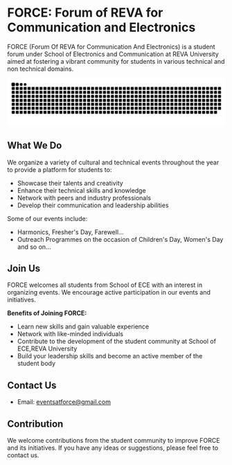 # FORCE: Forum of REVA for Communication and Electronics

FORCE (Forum Of REVA for Communication And Electronics) is a student forum under School of Electronics and Communication at REVA University aimed at fostering a vibrant community for students in various technical and non technical domains.

<picture>
  <source
    media="(prefers-color-scheme: dark)"
    srcset="https://raw.githubusercontent.com/platane/snk/output/github-contribution-grid-snake-dark.svg"
  />
  <source
    media="(prefers-color-scheme: light)"
    srcset="https://raw.githubusercontent.com/platane/snk/output/github-contribution-grid-snake.svg"
  />
  <img
    alt="github contribution grid snake animation"
    src="https://raw.githubusercontent.com/platane/snk/output/github-contribution-grid-snake.svg"
  />
</picture>

## What We Do

We organize a variety of cultural and technical events throughout the year to provide a platform for students to:

* Showcase their talents and creativity
* Enhance their technical skills and knowledge
* Network with peers and industry professionals
* Develop their communication and leadership abilities

Some of our events include:

* Harmonics, Fresher's Day, Farewell...
* Outreach Programmes on the occasion of Children's Day, Women's Day and so on...

## Join Us

FORCE welcomes all students from School of ECE with an interest in organizing events. We encourage active participation in our events and initiatives. 

**Benefits of Joining FORCE:**

* Learn new skills and gain valuable experience
* Network with like-minded individuals
* Contribute to the development of the student community at School of ECE,REVA University
* Build your leadership skills and become an active member of the student body

## Contact Us

* Email: eventsatforce@gmail.com

## Contribution

We welcome contributions from the student community to improve FORCE and its initiatives. If you have any ideas or suggestions, please feel free to contact us.
